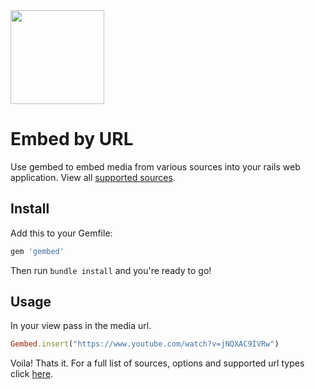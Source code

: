 <img src="https://user-images.githubusercontent.com/25507937/80111718-231e9d00-8578-11ea-9f02-6847fbc25118.png" height=150>

# Embed by URL
Use gembed to embed media from various sources into your rails web application. View all [supported sources](https://github.com/iJohnPaul/gembed/wiki/Supported-Sources). 

## Install
Add this to your Gemfile:
```ruby
gem 'gembed'
```
Then run `bundle install` and you're ready to go!

## Usage
In your view pass in the media url.
```ruby
Gembed.insert("https://www.youtube.com/watch?v=jNQXAC9IVRw")
```
Voila! Thats it. For a full list of sources, options and supported url types click [here](https://github.com/iJohnPaul/gembed/wiki/Supported-Sources).
